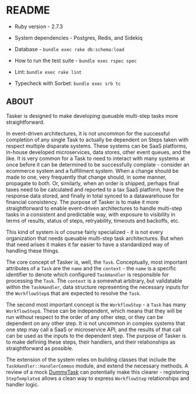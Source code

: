 # README

* Ruby version - 2.7.3

* System dependencies - Postgres, Redis, and Sidekiq

* Database - `bundle exec rake db:schema:load`

* How to run the test suite - `bundle exec rspec spec`

* Lint: `bundle exec rake lint`

* Typecheck with Sorbet: `bundle exec srb tc`

## ABOUT

Tasker is designed to make developing queuable multi-step tasks more straightforward.

In event-driven architectures, it is not uncommon for the successful completion of any single Task to actually be dependent on Steps taken with respect multiple disparate systems. These systems can be SaaS platforms, in-house developed microservices, data stores, other event queues, and the like. It is very common for a Task to need to interact with many systems at once before it can be determined to be successfully complate - consider an ecommerce system and a fulfillment system. When a change should be made to one, very frequently that change should, in some manner, propagate to both. Or, similarly, when an order is shipped, perhaps final taxes need to be calculated and reported to a tax SaaS platform, have the response data stored, and finally in total synced to a datawarehouse for financial consistency. The purpose of Tasker is to make it more straightforward to enable event-driven architectures to handle multi-step tasks in a consistent and predictable way, with exposure to visibility in terms of results, status of steps, retryability, timeouts and backoffs, etc.

This kind of system is of course fairly specialized - it is not every organization that needs queuable multi-step task architectures. But when that need arises it makes it far easier to have a standardized way of handling these things.

The core concept of Tasker is, well, the `Task`. Conceptually, most important attributes of a `Task` are the `name` and the `context` - the `name` is a specific identifier to denote which configured `TaskHandler` is responsible for processing the `Task`. The `context` is a somewhat arbitrary, but validatable within the `TaskHandler`, data structure representing the necessary inputs for the `WorkflowStep`s that are expected to resolve the `Task`.

The second most important concept is the `WorkflowStep` - a `Task` has many `WorkflowStep`s. These can be independent, which means that they will be run without respect to the order of any other step, or they can be dependent on any other step. It is not uncommon in complex systems that one step may call a SaaS or microservice API, and the results of that call can be used as the inputs to the dependent step. The purpose of Tasker is to make defining these steps, their handlers, and their relationships as straightforward as possible.

The extension of the system relies on building classes that include the `TaskHandler::HandlerCommon` module, and extend the necessary methods. A review of a mock [DummyTask](./spec/mocks/dummy_task.rb) can potentially make this clearer - registering `StepTemplate`s allows a clean way to express `WorkflowStep` relationships and handler logic.

